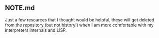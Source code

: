 ## NOTE.md

Just a few resources that I thought would be helpful, these will get deleted
from the repository (but not history!) when I am more comfortable with my
interpreters internals and LISP.
